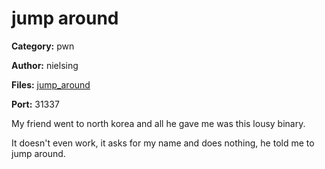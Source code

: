 # jump around
**Category:** pwn

**Author:** nielsing

**Files:** [jump_around](./jump_around)

**Port:** 31337

My friend went to north korea and all he gave me was this lousy binary.

It doesn't even work, it asks for my name and does nothing, he told me to jump around.
